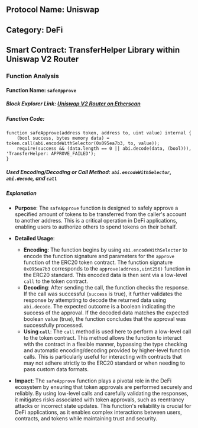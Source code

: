 ## Protocol Name: Uniswap
## Category: DeFi
## Smart Contract: TransferHelper Library within Uniswap V2 Router

### Function Analysis

#### Function Name: `safeApprove`
##### Block Explorer Link: [Uniswap V2 Router on Etherscan](https://etherscan.io/address/0x7a250d5630B4cF539739dF2C5dAcb4c659F2488D#code)
##### Function Code:
```solidity
function safeApprove(address token, address to, uint value) internal {
    (bool success, bytes memory data) = token.call(abi.encodeWithSelector(0x095ea7b3, to, value));
    require(success && (data.length == 0 || abi.decode(data, (bool))), 'TransferHelper: APPROVE_FAILED');
}
```
##### Used Encoding/Decoding or Call Method: `abi.encodeWithSelector`, `abi.decode`, and `call`
##### Explanation

- **Purpose**: The `safeApprove` function is designed to safely approve a specified amount of tokens to be transferred from the caller's account to another address. This is a critical operation in DeFi applications, enabling users to authorize others to spend tokens on their behalf.

- **Detailed Usage**:
  - **Encoding**: The function begins by using `abi.encodeWithSelector` to encode the function signature and parameters for the `approve` function of the ERC20 token contract. The function signature `0x095ea7b3` corresponds to the `approve(address,uint256)` function in the ERC20 standard. This encoded data is then sent via a low-level `call` to the token contract.
  - **Decoding**: After sending the call, the function checks the response. If the call was successful (`success` is true), it further validates the response by attempting to decode the returned data using `abi.decode`. The expected outcome is a boolean indicating the success of the approval. If the decoded data matches the expected boolean value (true), the function concludes that the approval was successfully processed.
  - **Using `call`**: The `call` method is used here to perform a low-level call to the token contract. This method allows the function to interact with the contract in a flexible manner, bypassing the type checking and automatic encoding/decoding provided by higher-level function calls. This is particularly useful for interacting with contracts that may not adhere strictly to the ERC20 standard or when needing to pass custom data formats.

- **Impact**: The `safeApprove` function plays a pivotal role in the DeFi ecosystem by ensuring that token approvals are performed securely and reliably. By using low-level calls and carefully validating the responses, it mitigates risks associated with token approvals, such as reentrancy attacks or incorrect state updates. This function's reliability is crucial for DeFi applications, as it enables complex interactions between users, contracts, and tokens while maintaining trust and security.

